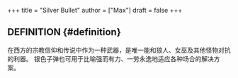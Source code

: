 +++
title = "Silver Bullet"
author = ["Max"]
draft = false
+++

## DEFINITION {#definition}

在西方的宗教信仰和传说中作为一种武器，是唯一能和狼人、女巫及其他怪物对抗的利器。
银色子弹也可用于比喻强而有力、一劳永逸地适应各种场合的解决方案。
